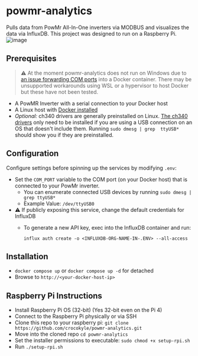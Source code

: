 # powmr-analytics
Pulls data from PowMr All-In-One inverters via MODBUS and visualizes the data via InfluxDB. This project was designed 
to run on a Raspberry Pi.
![image](https://github.com/crocokyle/powmr-analytics/assets/11140843/e86a8dfe-16fc-4057-8066-949280cebeb0)

## Prerequisites

> ⚠️ At the moment powmr-analytics does not run on Windows due to 
> [an issue forwarding COM ports](https://github.com/docker/for-win/issues/1018)
> into a Docker container. There may be unsupported workarounds using WSL or a hypervisor to host Docker but these 
> have not been tested.

- A PowMR Inverter with a serial connection to your Docker host
- A Linux host with [Docker installed](https://docs.docker.com/engine/install/)
- *Optional:* ch340 drivers are generally preinstalled on Linux. [The ch340 drivers](driver/ch340_drivers) only need 
  to be installed if you are using a USB connection on an OS that doesn't include them. Running `sudo dmesg | grep 
  ttyUSB*` should show you if they are preinstalled.
## Configuration

Configure settings before spinning up the services by modifying `.env`:
- Set the `COM_PORT` variable to the COM port (on your Docker host) that is connected to your PowMr inverter.
  - You can enumerate connected USB devices by running `sudo dmesg | grep ttyUSB*` 
  - Example Value: `/dev/ttyUSB0`
- ⚠️ If publicly exposing this service, change the default credentials for InfluxDB
  - To generate a new API key, exec into the InfluxDB container and run:
  
    `influx auth create -o <INFLUXDB-ORG-NAME-IN-.ENV> --all-access`


## Installation

- `docker compose up` or `docker compose up -d` for detached
- Browse to `http://<your-docker-host-ip>`

## Raspberry Pi Instructions

- Install Raspberry Pi OS (32-bit) (Yes 32-bit even on the Pi 4)
- Connect to the Raspberry Pi physically or via SSH 
- Clone this repo to your raspberry pi: `git clone https://github.com/crocokyle/powmr-analytics.git`
- Move into the cloned repo `cd powmr-analytics`
- Set the installer permissions to executable: `sudo chmod +x setup-rpi.sh`
- Run `./setup-rpi.sh`